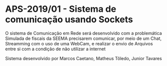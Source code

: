 # APS-2019/01 - Sistema de comunicação usando Sockets
O sistema de Comunicação em Rede será desenvolvido com a problemática Simulada de fiscais da SEEMA precisarem comunicar, por meio de um Chat,
Streamming com o uso de uma WebCam, e realizar o envio de Arquivos entre si com a condição de não utilizar a internet

Sistema desenvolvido por Marcos Caetano, Matheus Tôledo, Junior Tavares
